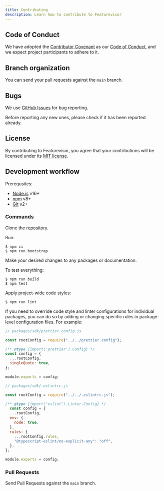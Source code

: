 ```yaml
---
title: Contributing
description: Learn how to contribute to Featurevisor
---
```


## Code of Conduct

We have adopted the [Contributor Covenant](https://www.contributor-covenant.org/) as our [Code of Conduct](https://github.com/featurevisor/featurevisor/blob/main/CODE_OF_CONDUCT.md), and we expect project participants to adhere to it.

## Branch organization

You can send your pull requests against the `main` branch.

## Bugs

We use [GitHub Issues](https://github.com/featurevisor/featurevisor/issues) for bug reporting.

Before reporting any new ones, please check if it has been reported already.

## License

By contributing to Featurevisor, you agree that your contributions will be licensed under its [MIT license](https://github.com/featurevisor/featurevisor/blob/main/LICENSE).

## Development workflow

Prerequsites:

- [Node.js](https://nodejs.org/en/) v16+
- [npm](https://www.npmjs.com/) v8+
- [Git](https://git-scm.com/) v2+

### Commands

Clone the [repository](https://github.com/featurevisor/featurevisor).

Run:

```
$ npm ci
$ npm run bootstrap
```

Make your desired changes to any packages or documentation.

To test everything:

```
$ npm run build
$ npm test
```

Apply project-wide code styles:

```
$ npm run lint
```

If you need to override code style and linter configurations for individual packages, you can do so by adding or changing specific rules in package-level configuration files. For example:

```js
// packages/sdk/prettier.config.js

const rootConfig = require("../../prettier.config");

/** @type {import('prettier').Config} */
const config = {
  ...rootConfig,
  singleQuote: true,
};

module.exports = config;
```

```js
// packages/sdk/.eslintrc.js

const rootConfig = require("../../.eslintrc.js");

/** @type {import("eslint").Linter.Config} */
  const config = {
  ...rootConfig,
  env: {
    node: true,
  },
  rules: {
    ...rootConfig.rules,
    "@typescript-eslint/no-explicit-any": "off",
  },
};

module.exports = config;
```

### Pull Requests

Send Pull Requests against the `main` branch.
